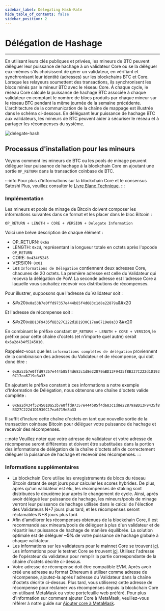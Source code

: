 ```yaml
---
sidebar_label: Delegating Hash-Rate
hide_table_of_contents: false
sidebar_position: 2
---
```


# Délégation de Hashage

---

En utilisant leurs clés publiques et privées, les mineurs de BTC peuvent déléguer leur puissance de hachage à un validateur Core ou se la déléguer eux-mêmes s'ils choisissent de gérer un validateur, en vérifiant et synchronisant leur identité (adresses) sur les blockchains BTC et Core. Lorsque les relayeurs soumettent des transactions, ils synchronisent les blocs minés par le mineur BTC avec le réseau Core. À chaque cycle, le réseau Core calcule la puissance de hachage BTC associée à chaque validateur en comptant le nombre de blocs produits par chaque mineur sur le réseau BTC pendant la même journée de la semaine précédente. L'architecture de la communication de la chaîne de mappage est illustrée dans le schéma ci-dessous. En déléguant leur puissance de hachage BTC aux validateurs, les mineurs de BTC peuvent aider à sécuriser le réseau et à partager les récompenses du système.

![delegate-hash](../../static/img/delegate/miner-power-relaying.png)

## Processus d'installation pour les mineurs

Voyons comment les mineurs de BTC ou les pools de minage peuvent déléguer leur puissance de hachage à la blockchain Core en ajoutant une sortie `OP_RETURN` dans la transaction coinbase de BTC.

:::info
Pour plus d'informations sur la blockchain Core et le consensus Satoshi Plus, veuillez consulter le [Livre Blanc Technique](https://whitepaper.coredao.org/).
:::

### Implémentation

Les mineurs et pools de minage de Bitcoin doivent composer les informations suivantes dans ce format et les placer dans le bloc Bitcoin :

`OP_RETURN + LENGTH + CORE + VERSION + Delegate Information`

Voici une brève description de chaque élément :

- OP\_RETURN: `0x6a`
- LENGTH: `0x2d`, représentant la longueur totale en octets après l'opcode `OP_RETURN`
- CORE: `0x434f5245`
- VERSION: `0x01`
- Les `Informations de Délégation` contiennent deux adresses Core, chacunes de 20 octets. La première adresse est celle du Validateur qui recevra la délégation de PoW. La seconde adresse est l'adresse Core à laquelle vous souhaitez recevoir vos distributions de récompenses.

Pour illustrer, supposons que l'adresse du Validateur soit :

- &#x20`0x0a53b7e0ffd97357e444b85f4d683c1d8e22879a`&#x20

Et l'adresse de récompense soit :

- &#x20`0xBD13F9435f8B327C222d1D1930C17ea6719e8a33` &#x20

En combinant le préfixe constant `OP_RETURN + LENGTH + CORE + VERSION`, le préfixe pour cette chaîne d'octets (et n'importe quel autre) serait `0x6a2d434f5245010`.

Rappelez-vous que les `informations complètes de délégation` proviennent de la combinaison des adresses du Validateur et de récompense, qui doit donc être :

- `0x0a53b7e0ffd97357e444b85f4d683c1d8e22879aBD13F9435f8B327C222d1D1930C17ea6719e8a33`

En ajoutant le préfixe constant à ces informations a notre exemple d'Information de Délégation, nous obtenons une chaîne d'octets valide complète :

- `0x6a2d434f5245010a53b7e0ffd97357e444b85f4d683c1d8e22879aBD13F9435f8B327C222d1D1930C17ea6719e8a33`

Il suffit d'inclure cette chaîne d'octets en tant que nouvelle sortie de la transaction coinbase Bitcoin pour déléguer votre puissance de hachage et recevoir des récompenses.

:::note
Veuillez noter que votre adresse de validateur et votre adresse de récompense seront différentes et doivent être substituées dans la portion des informations de délégation de la chaîne d'octets afin de correctement déléguer la puissance de hachage et recevoir des récompenses.
:::

### Informations supplémentaires

- La blockchain Core utilise les enregistrements de blocs du réseau Bitcoin datant de sept jours pour calculer les scores hybrides. De plus, après qu'un validateur est élu, les récompenses de staking sont distribuées le deuxième jour après le changement de cycle. Ainsi, après avoir délégué leur puissance de hachage, les mineurs/pools de minage verront leur puissance de hachage utilisée dans le calcul de l'élection des Validateurs N+7 jours plus tard, et les récompenses seront réclamables N+8 jours plus tard.
- Afin d'améliorer les récompenses obtenues de la blockchain Core, il est recommandé aux mineurs/pools de déléguer à plus d'un validateur et de répartir leur puissance de hachage de manière équilibrée. La solution optimale est de déléguer **\~5%** de votre puissance de hachage globale à chaque validateur.
- Les informations sur les validateurs pour le mainnet Core se trouvent [ici](https://stake.coredao.org/). Les informations pour le testnet Core se trouvent [ici](https://stake.test.btcs.network/). Utilisez l'adresse de l'opérateur du validateur pour remplir la partie correspondante de la chaîne d'octets décrite ci-dessus.
- Votre adresse de récompense doit être compatible EVM. Après avoir créé une adresse au format Ethereum à utiliser comme adresse de récompense, ajoutez-la après l'adresse du Validateur dans la chaîne d'octets décrite ci-dessus. Plus tard, vous utiliserez cette adresse de récompense pour réclamer vos récompenses depuis la blockchain Core en utilisant MetaMask ou votre portefeuille web préféré. Pour plus d'information sur comment ajouter Core à MetaMask, veuillez-vous référer à notre guide sur [Ajouter core à MetaMask](https://medium.com/@core\_dao/add-core-to-metamask-7b1dd90041ce).
